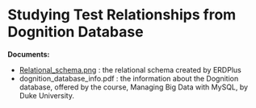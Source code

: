 # Studying Test Relationships from Dognition Database 

**Documents:**
- [Relational_schema.png](https://github.com/hsuanhao/Projects/blob/master/Studying%20Test%20Relationships%20from%20Dognition%20Database/Relational_Schema.png) : the relational schema created by ERDPlus
- dognition_database_info.pdf : the information about the Dognition database, offered by the course, Managing Big Data with MySQL, by Duke University.

